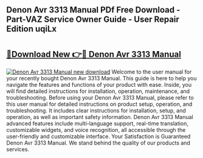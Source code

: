 ## Denon Avr 3313 Manual PDf Free Download - Part-VAZ Service Owner Guide - User Repair Edition uqiLx

# <h2><a href="http://bc13474.oget.top/?id=Denon+Avr+3313+Manual">🔗Download New 👉🔴 Denon Avr 3313 Manual</a></h2>

[![Denon Avr 3313 Manual new download](https://i.imgur.com/5g1atiW.png)](http://bc13474.oget.top/?id=Denon+Avr+3313+Manual)
Welcome to the user manual for your recently bought Denon Avr 3313 Manual. This guide is here to help you navigate the features and functions of your product with ease. Inside, you will find detailed instructions for installation, operation, maintenance, and troubleshooting. Before using your Denon Avr 3313 Manual, please refer to this user manual for detailed instructions on product setup, operation, and troubleshooting. It includes clear instructions for installation, setup, and operation, as well as important safety information. Denon Avr 3313 Manual advanced features include multi-language support, real-time translation, customizable widgets, and voice recognition, all accessible through the user-friendly and customizable interface. Your Satisfaction is Guaranteed Denon Avr 3313 Manual. We stand behind the quality of our products and services.
